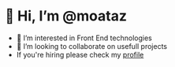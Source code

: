 # 👋 Hi, I’m @moataz <br />
- 👀 I’m interested in Front End technologies <br />
- 💞️ I’m looking to collaborate on usefull projects <br />
- If you're hiring please check my [profile](https://moataz9.netlify.app)

<!-- <img src="https://github-readme-stats.vercel.app/api?username=moataz9&show_icons=true&hide_border=true">-->
